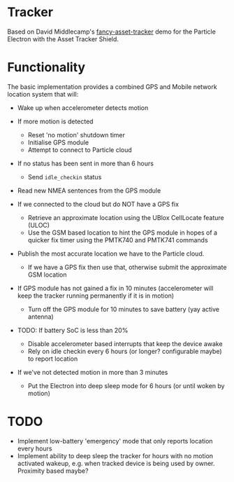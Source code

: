 Tracker
===

Based on David Middlecamp's [fancy-asset-tracker](https://github.com/dmiddlecamp/fancy-asset-tracker) demo for the Particle Electron with the Asset Tracker Shield.

Functionality
====

The basic implementation provides a combined GPS and Mobile network location system that will:

- Wake up when accelerometer detects motion
- If more motion is detected
  - Reset 'no motion' shutdown timer
  - Initialise GPS module
  - Attempt to connect to Particle cloud

- If no status has been sent in more than 6 hours
  - Send `idle_checkin` status
- Read new NMEA sentences from the GPS module
- If we connected to the cloud but do NOT have a GPS fix
  - Retrieve an approximate location using the UBlox CellLocate feature (ULOC)
  - Use the GSM based location to hint the GPS module in hopes of a quicker fix timer using the PMTK740 and PMTK741 commands

- Publish the most accurate location we have to the Particle cloud.
  - If we have a GPS fix then use that, otherwise submit the approximate GSM location

- If GPS module has not gained a fix in 10 minutes (accelerometer will keep the tracker running permanently if it is in motion)
  - Turn off the GPS module for 10 minutes to save battery (yay active antenna)
  
- TODO: If battery SoC is less than 20%
  - Disable accelerometer based interrupts that keep the device awake
  - Rely on idle checkin every 6 hours (or longer? configurable maybe) to report location

- If we've not detected motion in more than 3 minutes
  - Put the Electron into deep sleep mode for 6 hours (or until woken by motion)


TODO
====
- Implement low-battery 'emergency' mode that only reports location every <x> hours
- Implement ability to deep sleep the tracker for <x> hours with no motion activated wakeup, e.g. when tracked device is being used by owner. Proximity based maybe?


